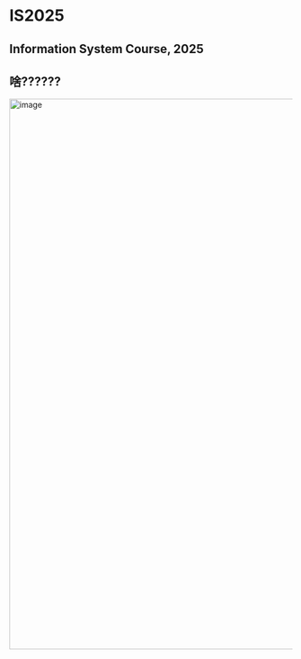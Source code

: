 # IS2025

## Information System Course, 2025

## 啥?????? ##



<img width="1225" height="980" alt="image" src="https://github.com/user-attachments/assets/4a9568ee-f46f-4d72-8117-9d941022e8d2" />



